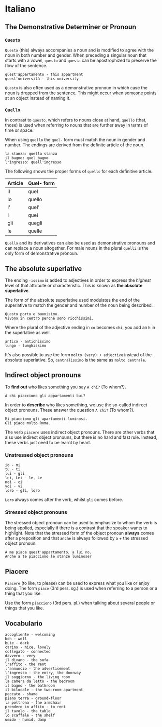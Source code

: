 # Italiano
## The Demonstrative Determiner or Pronoun
### `Questo`
`Questo` (this) always accompanies a noun and is modified to agree with the noun in both number and gender. When preceding a singular noun that starts with a vowel, `questo` and `questa` can be apostrophized to preserve the flow of the sentence.

```
quest'appartamento - this appartment
quest'università - this university
```

`Questo` is also often used as a demonstrative pronoun in which case the noun is dropped from the sentence. This might occur when someone points at an object instead of naming it.

### `Quello`
In contrast to `questo`, which refers to nouns close at hand, `quello` (that, those) is used when referring to nouns that are further away in terms of time or space.

When using `quello` the `quel-` form must match the noun in gender and number. The endings are derived from the definite article of the noun.

```
la stanza: quella stanza
il bagno: quel bagno
l'ingresso: quell'ingresso
```

The following shows the proper forms of `quello` for each definitive article.

| Article  | Quel- form  |
|----------|-------------|
| il       | quel        |
| lo       | quello      |
| l'       | quel'       |
| i        | quei        |
| gli      | quegli      |
| le       | quelle      |

`Quello` and its derivatives can also be used as demonstrative pronouns and can replace a noun altogether. For male nouns in the plural `quelli` is the only form of demonstrative pronoun.

## The absolute superlative
The ending `-issimo` is added to adjectives in order to express the *highest* level of that attribute or characteristic. This is known as **the absolute superlative**.

The form of the absolute superlative used modulates the end of the superlative to match the gender and number of the noun being described.

```
Questo porto e buonisimo.
Vivono in centro perché sono ricchissimi.
```

Where the plural of the adjective ending in `co` becomes `chi`, you add an `h` in the superlative as well.

```
antico - antichissimo
lungo - lunghissimo
```

It's also possible to use the form `molto (very) + adjective` instead of the absolute superlative. So, `centralissimo` is the same as `molto centrale`.

## Indirect object pronouns
To **find out** who likes something you say `A chi?` (To whom?).

```
A chi piacciono gli appartamenti bui?
```

In order to **describe** who likes something, we use the so-called indirect object pronouns. These answer the question `A chi?` (To whom?).

```
Mi piacciono gli apartamenti luminosi.
Gli piace molto Roma.
```

The verb `piacere` uses indirect object pronouns. There are other verbs that also use indirect object pronouns, but there is no hard and fast rule. Instead, these verbs just need to be learnt by heart.

### Unstressed object pronouns
```
io - mi
tu - ti
lui - gli
lei, Lei - le, Le
noi - ci
voi - vi
loro - gli, loro
```

`Loro` always comes after the verb, whilst `gli` comes before.

### Stressed object pronouns
The stressed object pronoun can be used to emphasize to whom the verb is being applied, especially if there is a contrast that the speaker wants to highlight. Note that the stressed form of the object pronoun **always** comes after a preposition and that `anche` is always followed by `a` + the stressed object pronoun.

```
A me piace quest'appartamento, a lui no.
Anche a te piacciono le stanze luminose?
```

## Piacere

`Piacere` (to like, to please) can be used to express what you like or enjoy doing. The form `piace` (3rd pers. sg.) is used when referring to a person or a thing that you like.

Use the form `piacciono` (3rd pers. pl.) when talking about several people or things that you like.

## Vocabulario
```
accogliente - welcoming
beh - well
buie - dark
carino - nice, lovely
collegato - connected
davvero - very
il divano - the sofa
l'affito - the rent
l'annuncio - the advertisement
l'ingresso - the entry, the doorway
il soggiorno - the living room
la camera da letto - the bedroom
il bagno - the bathroom
il bilocale - the two-room apartment
peccato - shame
piano terra - ground-floor
la poltrona - the armchair
prendere in affito - to rent
il tavolo - the table
lo scaffale - the shelf
umido - humid, damp
```